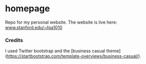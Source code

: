 # homepage
Repo for my personal website. 
The website is live here: www.stanford.edu/~lisa1010

### Credits
I used Twitter bootstrap and the [business casual theme] (https://startbootstrap.com/template-overviews/business-casual/). 

